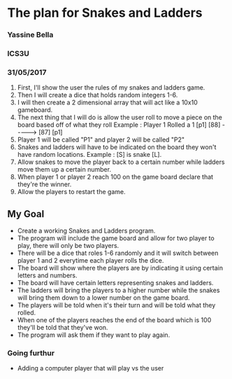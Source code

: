# The plan for Snakes and Ladders

### Yassine Bella
### ICS3U
### 31/05/2017

1. First, I'll show the user the rules of my snakes and ladders game.
2. Then I will create a dice that holds random integers 1-6.
3. I will then create a 2 dimensional array that will act like a 10x10 gameboard.
4. The next thing that I will do is allow the user roll to move a piece on the board based off of what they roll 
   Example : Player 1 Rolled a 1  [p1] [88]  -----> [87] [p1] 
5. Player 1 will be called "P1" and player 2 will be called "P2"
6. Snakes and ladders will have to be indicated on the board they won't have random locations. Example : [S] is snake [L].
7. Allow snakes to move the player back to a certain number while ladders move them up a certain number.
8. When player 1 or player 2 reach 100 on the game board declare that they're the winner.
9. Allow the players to restart the game.

## My Goal
* Create a working Snakes and Ladders program.
* The program will include the game board and allow for two player to play, there will only be two players.
* There will be a dice that roles 1-6 randomly and it will switch between player 1 and 2 everytime each player rolls the dice.
* The board will show where the players are by indicating it using certain letters and numbers.
* The board will have certain letters representing snakes and ladders. 
* The ladders will bring the players to a higher number while the snakes will bring them down to a lower number on the game board.
* The players will be told when it's their turn and will be told what they rolled.
* When one of the players reaches the end of the board which is 100 they'll be told that they've won.
* The program will ask them if they want to play again.

### Going furthur

* Adding a computer player that will play vs the user



